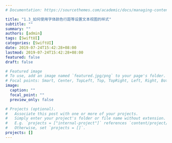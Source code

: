 ```yaml
---
# Documentation: https://sourcethemes.com/academic/docs/managing-content/

title: "1.3_如何使用字体颜色行距等设置文本视图的样式"
subtitle: ""
summary: ""
authors: [admin]
tags: [SwiftUI]
categories: [SwiftUI]
date: 2019-07-24T15:42:28+08:00
lastmod: 2019-07-24T15:42:28+08:00
featured: false
draft: false

# Featured image
# To use, add an image named `featured.jpg/png` to your page's folder.
# Focal points: Smart, Center, TopLeft, Top, TopRight, Left, Right, BottomLeft, Bottom, BottomRight.
image:
  caption: ""
  focal_point: ""
  preview_only: false

# Projects (optional).
#   Associate this post with one or more of your projects.
#   Simply enter your project's folder or file name without extension.
#   E.g. `projects = ["internal-project"]` references `content/project/deep-learning/index.md`.
#   Otherwise, set `projects = []`.
projects: []
---
```

